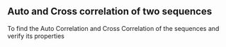 ## Auto and Cross correlation of two sequences ##

To find the Auto Correlation and Cross Correlation of the sequences and verify its properties

